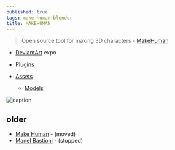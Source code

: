 ```yaml
---
published: true
tags: make human blender
title: MAKEHUMAN
---
```

> Open source tool for making 3D characters - [MakeHuman](http://www.makehumancommunity.org/)

- [DeviantArt](https://www.deviantart.com/makehuman-art-expo/gallery/) expo

- [Plugins](http://www.makehumancommunity.org/content/plugins.html)
- [Assets](http://www.makehumancommunity.org/content/user_contributed_assets.html)
	- [Models](http://www.makehumancommunity.org/models.html)
    
![caption](http://www.makehumancommunity.org/sites/default/files/styles/large/public/field/image/splash.png?itok=TNQ_qqxK)

## older
- [Make Human](http://www.makehuman.org/) - (moved)
- [Manel Bastioni](http://www.manuelbastioni.com/) - (stopped)
